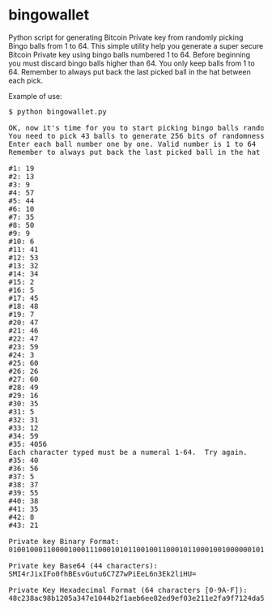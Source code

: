 bingowallet
===========

Python script for generating Bitcoin Private key from randomly picking Bingo balls from 1 to 64.
This simple utility help you generate a super secure Bitcoin Private key using bingo balls numbered 1 to 64. Before beginning you must discard bingo balls higher than 64. You only keep balls from 1 to 64. Remember to always put back the last picked ball in the hat between each pick. 

Example of use:
<pre>
$ python bingowallet.py 

OK, now it's time for you to start picking bingo balls randomly
You need to pick 43 balls to generate 256 bits of randomness
Enter each ball number one by one. Valid number is 1 to 64
Remember to always put back the last picked ball in the hat between each pick

#1: 19
#2: 13
#3: 9
#4: 57
#5: 44
#6: 10
#7: 35
#8: 50
#9: 9
#10: 6
#11: 41
#12: 53
#13: 32
#14: 34
#15: 2
#16: 5
#17: 45
#18: 48
#19: 7
#20: 47
#21: 46
#22: 47
#23: 59
#24: 3
#25: 60
#26: 26
#27: 60
#28: 49
#29: 16
#30: 35
#31: 5
#32: 31
#33: 12
#34: 59
#35: 4056
Each character typed must be a numeral 1-64.  Try again.
#35: 40
#36: 56
#37: 5
#38: 37
#39: 55
#40: 38
#41: 35
#42: 8
#43: 21

Private key Binary Format:
010010001100001000111000101011001001100010110001001000000101101000110100011111100001000001000100101100101111000110101110101101101110111010000010111011011001111011110000001111100010000100011110001011111010100111110111000100100100110110100101100010000111010100

Private key Base64 (44 characters):
SMI4rJixIFo0fhBEsvGutu6C7Z7wPiEeL6n3Ek2liHU=

Private Key Hexadecimal Format (64 characters [0-9A-F]):
48c238ac98b1205a347e1044b2f1aeb6ee82ed9ef03e211e2fa9f7124da58875
</pre>
